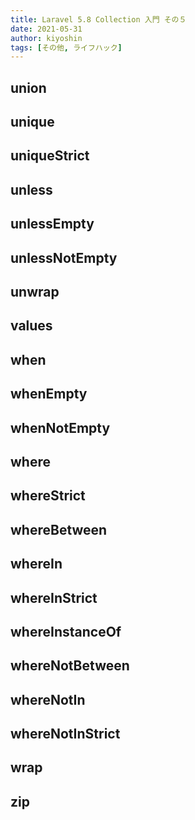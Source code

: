 ```yaml
---
title: Laravel 5.8 Collection 入門 その５
date: 2021-05-31
author: kiyoshin
tags: [その他, ライフハック]
---
```


## union
## unique
## uniqueStrict
## unless
## unlessEmpty
## unlessNotEmpty
## unwrap
## values
## when
## whenEmpty
## whenNotEmpty
## where
## whereStrict
## whereBetween
## whereIn
## whereInStrict
## whereInstanceOf
## whereNotBetween
## whereNotIn
## whereNotInStrict
## wrap
## zip